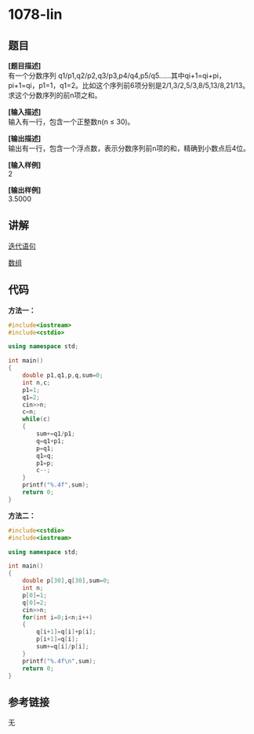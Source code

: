 # 1078-lin
## 题目  
**[题目描述]**  
有一个分数序列 q1/p1,q2/p2,q3/p3,p4/q4,p5/q5......其中qi+1=qi+pi， pi+1=qi，p1=1，q1=2。比如这个序列前6项分别是2/1,3/2,5/3,8/5,13/8,21/13。求这个分数序列的前n项之和。  

**[输入描述]**   
输入有一行，包含一个正整数n(n ≤ 30)。  

**[输出描述]**  
输出有一行，包含一个浮点数，表示分数序列前n项的和，精确到小数点后4位。  

**[输入样例]**  
2  

**[输出样例]**  
3.5000  

## 讲解  
[迭代语句]([1])  

[数组]([2])  

## 代码  

**方法一：**  
```cpp
#include<iostream>
#include<cstdio>

using namespace std;

int main()
{
	double p1,q1,p,q,sum=0;
	int n,c;
	p1=1;
	q1=2;
	cin>>n;
	c=n;
	while(c)
	{
		sum+=q1/p1;
		q=q1+p1;
		p=q1;
		q1=q;
		p1=p;
		c--;
	}
	printf("%.4f",sum);
	return 0;
}
```

**方法二：**  
```cpp
#include<cstdio>
#include<iostream>

using namespace std;

int main()
{
	double p[30],q[30],sum=0;
	int n;
	p[0]=1;
	q[0]=2;
	cin>>n;
	for(int i=0;i<n;i++)
	{
		q[i+1]=q[i]+p[i];
		p[i+1]=q[i];
		sum+=q[i]/p[i];
	}
	printf("%.4f\n",sum);
	return 0;
}
```

## 参考链接  
无  

